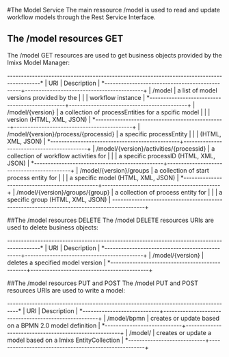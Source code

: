 #The Model Service
The main ressource /model is used to read and update workflow models through the Rest Service Interface.
 

## The /model resources GET
The /model GET resources are used to get business objects provided by the Imixs Model Manager:


*-----------------------------------------------*-------------------------------------------* 
| URI                                           | Description                               | 
*-----------------------------------------------+-------------------------------------------+
| /model                                        | a list of model versions provided by the  |
|                                               | workflow instance                         |
*-----------------------------------------------+-------------------------------------------+
| /model/{version}                              | a collection of processEntities for a spcific model    |
|                                               | version (HTML, XML, JSON)                 |
*-----------------------------------------------+-------------------------------------------+
| /model/{version}/process/{processid}          | a specific processEntity                  |
|                                               |  (HTML, XML, JSON)                        |
*-----------------------------------------------+-------------------------------------------+
| /model/{version}/activities/{processid}       | a collection of workflow activities for   |
|                                               | a specific processID  (HTML, XML, JSON)   |
*-----------------------------------------------+-------------------------------------------+
| /model/{version}/groups                       | a collection of start process entity for  |
|                                               | a specific model (HTML, XML, JSON)        |
*-----------------------------------------------+-------------------------------------------+
| /model/{version}/groups/{group}               | a collection of process entity for        |
|                                               | a specific group (HTML, XML, JSON)        |
*-----------------------------------------------*-------------------------------------------+



##The /model resources DELETE
The /model DELETE resources URIs are used to delete business objects:


*-----------------------------------------------*-------------------------------------------*
| URI                                           | Description                               | 
*-----------------------------------------------+-------------------------------------------+
| /model/{version}                              | deletes a specified model version         |
*-----------------------------------------------+-------------------------------------------+



##The /model resources PUT and POST
The /model PUT and POST resources URIs are used to write a model:

*----------------------------*------------------------------------------------------* 
| URI                        | Description                                          | 
*----------------------------+------------------------------------------------------+
| /model/bpmn                | creates or update based on a BPMN 2.0 model definition |
*----------------------------+------------------------------------------------------+
| /model/                    | creates or update a model based on a Imixs EntityCollection  |
*----------------------------+------------------------------------------------------+
   